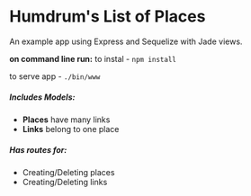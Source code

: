 # Humdrum's List of Places

An example app using Express and Sequelize with Jade views.

__on command line run:__
to instal - `npm install`

to serve app - `./bin/www`

##### Includes Models:
* __Places__
  have many links
* __Links__
    belong to one place

##### Has routes for:
* Creating/Deleting places
* Creating/Deleting links

